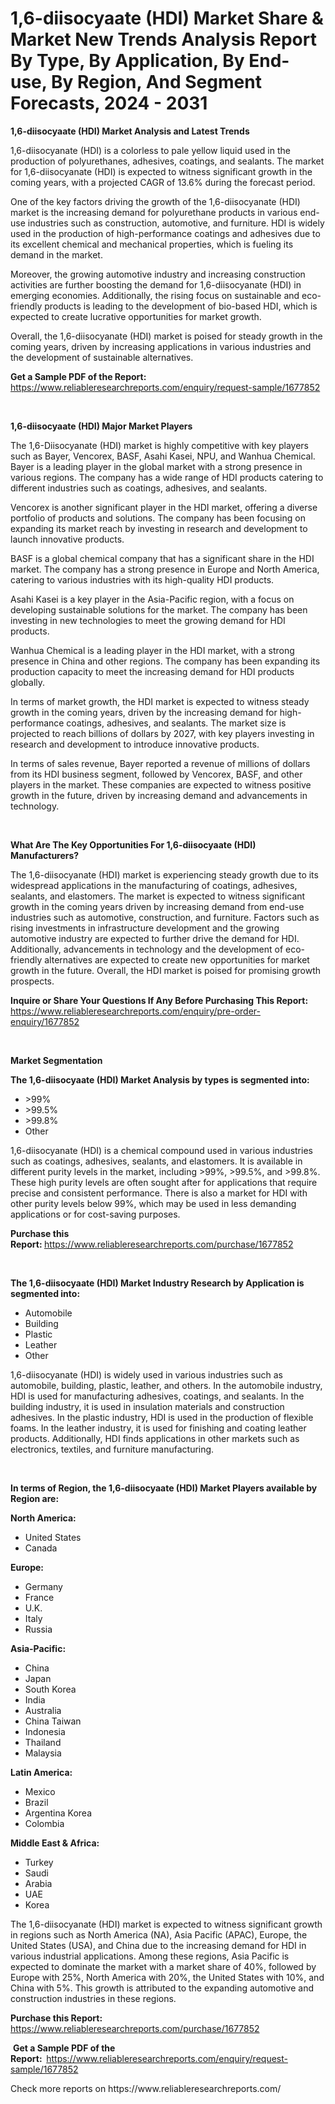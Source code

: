 <p><h1>1,6-diisocyaate (HDI) Market Share & Market New Trends Analysis Report By Type, By Application, By End-use, By Region, And Segment Forecasts, 2024 - 2031</h1></p><p><strong>1,6-diisocyaate (HDI) Market Analysis and Latest Trends</strong></p>
<p><p>1,6-diisocyanate (HDI) is a colorless to pale yellow liquid used in the production of polyurethanes, adhesives, coatings, and sealants. The market for 1,6-diisocyanate (HDI) is expected to witness significant growth in the coming years, with a projected CAGR of 13.6% during the forecast period. </p><p>One of the key factors driving the growth of the 1,6-diisocyanate (HDI) market is the increasing demand for polyurethane products in various end-use industries such as construction, automotive, and furniture. HDI is widely used in the production of high-performance coatings and adhesives due to its excellent chemical and mechanical properties, which is fueling its demand in the market.</p><p>Moreover, the growing automotive industry and increasing construction activities are further boosting the demand for 1,6-diisocyanate (HDI) in emerging economies. Additionally, the rising focus on sustainable and eco-friendly products is leading to the development of bio-based HDI, which is expected to create lucrative opportunities for market growth.</p><p>Overall, the 1,6-diisocyanate (HDI) market is poised for steady growth in the coming years, driven by increasing applications in various industries and the development of sustainable alternatives.</p></p>
<p><strong>Get a Sample PDF of the Report:&nbsp;</strong> <a href="https://www.reliableresearchreports.com/enquiry/request-sample/1677852">https://www.reliableresearchreports.com/enquiry/request-sample/1677852</a></p>
<p>&nbsp;</p>
<p><strong>1,6-diisocyaate (HDI) Major Market Players</strong></p>
<p><p>The 1,6-Diisocyanate (HDI) market is highly competitive with key players such as Bayer, Vencorex, BASF, Asahi Kasei, NPU, and Wanhua Chemical. Bayer is a leading player in the global market with a strong presence in various regions. The company has a wide range of HDI products catering to different industries such as coatings, adhesives, and sealants.</p><p>Vencorex is another significant player in the HDI market, offering a diverse portfolio of products and solutions. The company has been focusing on expanding its market reach by investing in research and development to launch innovative products.</p><p>BASF is a global chemical company that has a significant share in the HDI market. The company has a strong presence in Europe and North America, catering to various industries with its high-quality HDI products.</p><p>Asahi Kasei is a key player in the Asia-Pacific region, with a focus on developing sustainable solutions for the market. The company has been investing in new technologies to meet the growing demand for HDI products.</p><p>Wanhua Chemical is a leading player in the HDI market, with a strong presence in China and other regions. The company has been expanding its production capacity to meet the increasing demand for HDI products globally.</p><p>In terms of market growth, the HDI market is expected to witness steady growth in the coming years, driven by the increasing demand for high-performance coatings, adhesives, and sealants. The market size is projected to reach billions of dollars by 2027, with key players investing in research and development to introduce innovative products.</p><p>In terms of sales revenue, Bayer reported a revenue of millions of dollars from its HDI business segment, followed by Vencorex, BASF, and other players in the market. These companies are expected to witness positive growth in the future, driven by increasing demand and advancements in technology.</p></p>
<p>&nbsp;</p>
<p><strong>What Are The Key Opportunities For 1,6-diisocyaate (HDI) Manufacturers?</strong></p>
<p><p>The 1,6-diisocyanate (HDI) market is experiencing steady growth due to its widespread applications in the manufacturing of coatings, adhesives, sealants, and elastomers. The market is expected to witness significant growth in the coming years driven by increasing demand from end-use industries such as automotive, construction, and furniture. Factors such as rising investments in infrastructure development and the growing automotive industry are expected to further drive the demand for HDI. Additionally, advancements in technology and the development of eco-friendly alternatives are expected to create new opportunities for market growth in the future. Overall, the HDI market is poised for promising growth prospects.</p></p>
<p><strong>Inquire or Share Your Questions If Any Before Purchasing This Report:</strong> <a href="https://www.reliableresearchreports.com/enquiry/pre-order-enquiry/1677852">https://www.reliableresearchreports.com/enquiry/pre-order-enquiry/1677852</a></p>
<p>&nbsp;</p>
<p><strong>Market Segmentation</strong></p>
<p><strong>The 1,6-diisocyaate (HDI) Market Analysis by types is segmented into:</strong></p>
<p><ul><li>>99%</li><li>>99.5%</li><li>>99.8%</li><li>Other</li></ul></p>
<p><p>1,6-diisocyanate (HDI) is a chemical compound used in various industries such as coatings, adhesives, sealants, and elastomers. It is available in different purity levels in the market, including >99%, >99.5%, and >99.8%. These high purity levels are often sought after for applications that require precise and consistent performance. There is also a market for HDI with other purity levels below 99%, which may be used in less demanding applications or for cost-saving purposes.</p></p>
<p><strong>Purchase this Report:&nbsp;</strong><a href="https://www.reliableresearchreports.com/purchase/1677852">https://www.reliableresearchreports.com/purchase/1677852</a></p>
<p>&nbsp;</p>
<p><strong>The 1,6-diisocyaate (HDI) Market Industry Research by Application is segmented into:</strong></p>
<p><ul><li>Automobile</li><li>Building</li><li>Plastic</li><li>Leather</li><li>Other</li></ul></p>
<p><p>1,6-diisocyanate (HDI) is widely used in various industries such as automobile, building, plastic, leather, and others. In the automobile industry, HDI is used for manufacturing adhesives, coatings, and sealants. In the building industry, it is used in insulation materials and construction adhesives. In the plastic industry, HDI is used in the production of flexible foams. In the leather industry, it is used for finishing and coating leather products. Additionally, HDI finds applications in other markets such as electronics, textiles, and furniture manufacturing.</p></p>
<p>&nbsp;</p>
<p><strong>In terms of Region, the 1,6-diisocyaate (HDI) Market Players available by Region are:</strong></p>
<p>
    <p> <strong> North America: </strong>
        <ul>
            <li>United States</li>
            <li>Canada</li>
        </ul>
        </p> 
    <p> <strong> Europe: </strong>
        <ul>
            <li>Germany</li>
            <li>France</li>
            <li>U.K.</li>
            <li>Italy</li>
            <li>Russia</li>
        </ul>
        </p> 
    <p> <strong> Asia-Pacific: </strong>
        <ul>
            <li>China</li>
            <li>Japan</li>
            <li>South Korea</li>
            <li>India</li>
            <li>Australia</li>
            <li>China Taiwan</li>
            <li>Indonesia</li>
            <li>Thailand</li>
            <li>Malaysia</li>
        </ul>
        </p> 
    <p> <strong> Latin America: </strong>
        <ul>
            <li>Mexico</li>
            <li>Brazil</li>
            <li>Argentina Korea</li>
            <li>Colombia</li>
        </ul>
        </p> 
    <p> <strong> Middle East & Africa: </strong>
        <ul>
            <li>Turkey</li>
            <li>Saudi</li>
            <li>Arabia</li>
            <li>UAE</li>
            <li>Korea</li>
        </ul>
    </p>
    </p>
<p><p>The 1,6-diisocyanate (HDI) market is expected to witness significant growth in regions such as North America (NA), Asia Pacific (APAC), Europe, the United States (USA), and China due to the increasing demand for HDI in various industrial applications. Among these regions, Asia Pacific is expected to dominate the market with a market share of 40%, followed by Europe with 25%, North America with 20%, the United States with 10%, and China with 5%. This growth is attributed to the expanding automotive and construction industries in these regions.</p></p>
<p><strong>Purchase this Report: </strong><a href="https://www.reliableresearchreports.com/purchase/1677852">https://www.reliableresearchreports.com/purchase/1677852</a></p>
<p>&nbsp;<strong>Get a Sample PDF of the Report:&nbsp;&nbsp;</strong><a href="https://www.reliableresearchreports.com/enquiry/request-sample/1677852">https://www.reliableresearchreports.com/enquiry/request-sample/1677852</a></p>
<p><strong></strong></p>
<p>Check more reports on https://www.reliableresearchreports.com/</p>